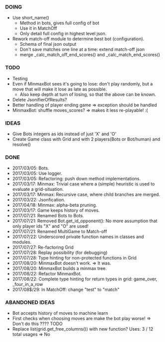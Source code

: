 ### DOING
* Use short_name()
    * Method in bots, gives full config of bot
    * Use it in MatchOff
    * Only detail full config in highest level json.
* Rework match-off module to determine best bot (configuration).
    * Schema of final json output
    * Don't save matches one line at a time: extend match-off json
    * merge _calc_match_off_end_scores() and _calc_match_end_scores()

### TODO
* Testing
* Even if MinmaxBot sees it's going to lose: don't play randomly, but a move that will make it lose as late as possible.
    * Also keep depth at turn of losing, so that the above can be known.
* Delete JsonifierOfResults?
* Better handling of player ending game => exception should be handled
* MinmaxBot: shuffle moves_scores? => makes it less re-playable! :(

### IDEAS
* Give Bots integers as ids instead of just 'X' and 'O'
* Create Game class with Grid and with 2 players(Bots or Bot/human) and resolve()

### DONE
* 2017/03/05: Bots.
* 2017/03/05: Use logger.
* 2017/03/05: Refactoring: push down method implementations.
* 2017/03/17: Minmax: Trivial case where a (simple) heuristic is used to evaluate a grid-situation.
* 2017/03/17: Minmax: Recursive case, where child branches are merged.
* 2017/03/22: Jsonfication.
* 2017/04/18: Minmax: alpha-beta pruning.
* 2017/03/17: Game keeps history of moves.
* 2017/07/21: Renamed Bots to Bots.
* 2017/07/21: Removed Bot.get_id_opponent(): No more assumption that only player ids "X" and "O" are used!
* 2017/07/21: Renamed MultiGame to Match-off
* 2017/07/22: Underscored private function names in classes and modules.
* 2017/07/27: Re-factoring Grid
* 2017/07/28: Replay possibility (for debugging)
* 2017/07/28: Type hinting for non-protected functions in Grid
* 2017/08/20: MinmaxBot doesn't work. => It was.
* 2017/08/20: MinmaxBot builds a minmax tree.
* 2017/08/22: Refactor MinmaxBot.
* 2017/08/22: Complete type hinting for return types in grid: game_over, \_four_in_a_row
* 2017/08$/29: In MatchOff: change "test" to "match"

### ABANDONED IDEAS
* Bot accepts history of moves to machine learn
* First checks when choosing moves are make the bot play worse! => Don't do this ???? TODO
* Replace list(grid.get_free_columns()) with new function? Uses: 3 / 12 total usages => No